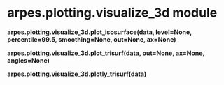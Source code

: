 arpes.plotting.visualize\_3d module
===================================

**arpes.plotting.visualize\_3d.plot\_isosurface(data, level=None,
percentile=99.5, smoothing=None, out=None, ax=None)**

**arpes.plotting.visualize\_3d.plot\_trisurf(data, out=None, ax=None,
angles=None)**

**arpes.plotting.visualize\_3d.plotly\_trisurf(data)**

